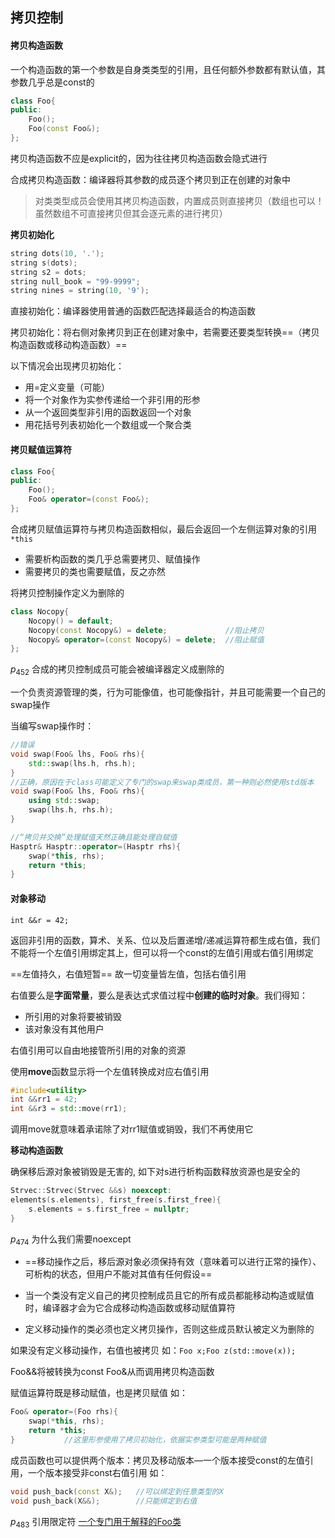 ## 拷贝控制



#### 拷贝构造函数

一个构造函数的第一个参数是自身类类型的引用，且任何额外参数都有默认值，其参数几乎总是const的

```cpp
class Foo{
public:
    Foo();
    Foo(const Foo&);
};
```

拷贝构造函数不应是explicit的，因为往往拷贝构造函数会隐式进行

合成拷贝构造函数：编译器将其参数的成员逐个拷贝到正在创建的对象中

> 对类类型成员会使用其拷贝构造函数，内置成员则直接拷贝（数组也可以！虽然数组不可直接拷贝但其会逐元素的进行拷贝）

**拷贝初始化**

```cpp
string dots(10, '.');
string s(dots);
string s2 = dots;
string null_book = "99-9999";
string nines = string(10, '9');
```

直接初始化：编译器使用普通的函数匹配选择最适合的构造函数

拷贝初始化：将右侧对象拷贝到正在创建对象中，若需要还要类型转换==（拷贝构造函数或移动构造函数）==

以下情况会出现拷贝初始化：

- 用=定义变量（可能）
- 将一个对象作为实参传递给一个非引用的形参
- 从一个返回类型非引用的函数返回一个对象
- 用花括号列表初始化一个数组或一个聚合类

#### 拷贝赋值运算符

```cpp
class Foo{
public:
    Foo();
    Foo& operator=(const Foo&);
};
```

合成拷贝赋值运算符与拷贝构造函数相似，最后会返回一个左侧运算对象的引用 `*this`



- 需要析构函数的类几乎总需要拷贝、赋值操作
- 需要拷贝的类也需要赋值，反之亦然

将拷贝控制操作定义为删除的

```cpp
class Nocopy{
	Nocopy() = default;
    Nocopy(const Nocopy&) = delete;				//阻止拷贝
    Nocopy& operator=(const Nocopy&) = delete;	//阻止赋值
};
```

$p_{452}$	合成的拷贝控制成员可能会被编译器定义成删除的



一个负责资源管理的类，行为可能像值，也可能像指针，并且可能需要一个自己的swap操作

当编写swap操作时：
```cpp
//错误
void swap(Foo& lhs, Foo& rhs){
	std::swap(lhs.h, rhs.h);
}
//正确，原因在于class可能定义了专门的swap来swap类成员，第一种则必然使用std版本
void swap(Foo& lhs, Foo& rhs){
    using std::swap;
	swap(lhs.h, rhs.h);
}

//“拷贝并交换”处理赋值天然正确且能处理自赋值
Hasptr& Hasptr::operator=(Hasptr rhs){
	swap(*this, rhs);
    return *this;
}
```



#### 对象移动

`int &&r = 42;`

返回非引用的函数，算术、关系、位以及后置递增/递减运算符都生成右值，我们不能将一个左值引用绑定其上，但可以将一个const的左值引用或右值引用绑定

==左值持久，右值短暂==	故一切变量皆左值，包括右值引用

右值要么是**字面常量**，要么是表达式求值过程中**创建的临时对象**。我们得知：

- 所引用的对象将要被销毁
- 该对象没有其他用户

右值引用可以自由地接管所引用的对象的资源

使用**move**函数显示将一个左值转换成对应右值引用

```cpp
#include<utility>
int &&rr1 = 42;
int &&r3 = std::move(rr1);
```

调用move就意味着承诺除了对rr1赋值或销毁，我们不再使用它

**移动构造函数**

确保移后源对象被销毁是无害的, 如下对s进行析构函数释放资源也是安全的

```cpp
Strvec::Strvec(Strvec &&s) noexcept:
elements(s.elements), first_free(s.first_free){
	s.elements = s.first_free = nullptr;
}
```

$p_{474}$ 为什么我们需要noexcept

- ==移动操作之后，移后源对象必须保持有效（意味着可以进行正常的操作）、可析构的状态，但用户不能对其值有任何假设==

- 当一个类没有定义自己的拷贝控制成员且它的所有成员都能移动构造或赋值时，编译器才会为它合成移动构造函数或移动赋值算符
- 定义移动操作的类必须也定义拷贝操作，否则这些成员默认被定义为删除的



如果没有定义移动操作，右值也被拷贝	如：`Foo x;Foo z(std::move(x));`	

Foo&&将被转换为const Foo&从而调用拷贝构造函数

赋值运算符既是移动赋值，也是拷贝赋值	如：

```cpp
Foo& operator=(Foo rhs){
	swap(*this, rhs);
    return *this;
}			//这里形参使用了拷贝初始化，依据实参类型可能是两种赋值
```



 成员函数也可以提供两个版本：拷贝及移动版本—一个版本接受const的左值引用，一个版本接受非const右值引用	如：

```cpp
void push_back(const X&);	//可以绑定到任意类型的X
void push_back(X&&);		//只能绑定到右值
```

$p_{483}$	引用限定符		[一个专门用于解释的Foo类](./Foo.cpp)
